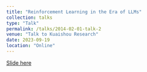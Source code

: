 ```yaml
---
title: "Reinforcement Learning in the Era of LLMs"
collection: talks
type: "Talk"
permalink: /talks/2014-02-01-talk-2
venue: "Talk to Kuaishou Research"
date: 2023-09-19
location: "Online"
---
```


<a href="https://holarissun.github.io/files/RLHF_Kuai_final.pdf">Slide here</a>
